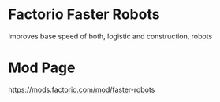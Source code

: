 # Factorio Faster Robots
Improves base speed of both, logistic and construction, robots

# Mod Page
https://mods.factorio.com/mod/faster-robots
